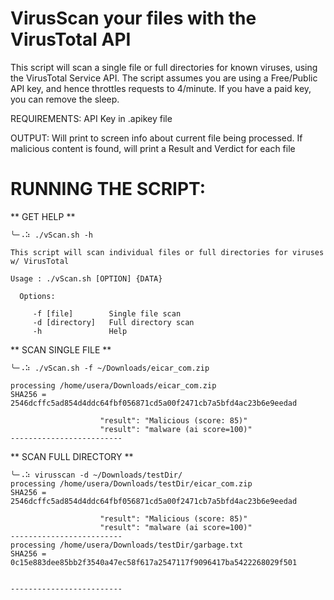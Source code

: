 # VirusScan your files with the VirusTotal API

 This script will scan a single file or full directories for known viruses, using the VirusTotal Service API.
 The script assumes you are using a Free/Public API key, and hence throttles requests to 4/minute.  If you have
   a paid key, you can remove the sleep.

 REQUIREMENTS: API Key in .apikey file

 OUTPUT: Will print to screen info about current file being processed.
   If malicious content is found, will print a Result and Verdict for each file 


# RUNNING THE SCRIPT:

** GET HELP **
```
╰─⠠⠵ ./vScan.sh -h

This script will scan individual files or full directories for viruses w/ VirusTotal

Usage : ./vScan.sh [OPTION] {DATA}

  Options:
  
     -f [file]        Single file scan
     -d [directory]   Full directory scan
     -h               Help
```
** SCAN SINGLE FILE **
```
╰─⠠⠵ ./vScan.sh -f ~/Downloads/eicar_com.zip

processing /home/usera/Downloads/eicar_com.zip
SHA256 = 2546dcffc5ad854d4ddc64fbf056871cd5a00f2471cb7a5bfd4ac23b6e9eedad

                    "result": "Malicious (score: 85)"
                    "result": "malware (ai score=100)"
-------------------------
```
** SCAN FULL DIRECTORY **
```
╰─⠠⠵ virusscan -d ~/Downloads/testDir/             
processing /home/usera/Downloads/testDir/eicar_com.zip
SHA256 = 2546dcffc5ad854d4ddc64fbf056871cd5a00f2471cb7a5bfd4ac23b6e9eedad

                    "result": "Malicious (score: 85)"
                    "result": "malware (ai score=100)"
-------------------------
processing /home/usera/Downloads/testDir/garbage.txt
SHA256 = 0c15e883dee85bb2f3540a47ec58f617a2547117f9096417ba5422268029f501


-------------------------

```
